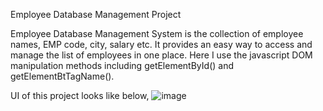 Employee Database Management Project

Employee Database Management System is the collection of employee names, EMP code, city, salary etc.
It provides an easy way to access and manage the list of employees in one place.
Here I use the javascript DOM manipulation methods including getElementById() and getElementBtTagName().

UI of this project looks like below,
![image](https://github.com/user-attachments/assets/f851c7c9-1ec6-4250-a7d1-bacabf8f9333)

